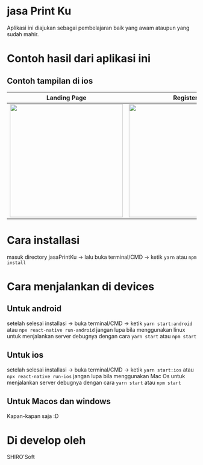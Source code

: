 # jasa Print Ku
Aplikasi ini diajukan sebagai pembelajaran baik yang awam ataupun yang sudah mahir.
# Contoh hasil dari aplikasi ini
## Contoh tampilan di ios
Landing Page | Register | Login
------------ | ------------- | -------------
<img src="https://github.com/shirokun20/jasaPrintKu/blob/master/sampleImage/sample_output.png" width="300"> | <img src="https://github.com/shirokun20/jasaPrintKu/blob/master/sampleImage/sample_output_2.png" width="300"> | <img src="https://github.com/shirokun20/jasaPrintKu/blob/master/sampleImage/sample_output_3.png" width="300">|
# Cara installasi
masuk directory jasaPrintKu -> lalu buka terminal/CMD -> ketik `yarn` atau `npm install`

# Cara menjalankan di devices

## Untuk android
setelah selesai installasi -> buka terminal/CMD -> ketik `yarn start:android` atau `npx react-native run-android`
jangan lupa bila menggunakan linux untuk menjalankan server debugnya dengan cara `yarn start` atau `npm start`

## Untuk ios

setelah selesai installasi -> buka terminal/CMD -> ketik `yarn start:ios` atau `npx react-native run-ios`
jangan lupa bila menggunakan Mac Os untuk menjalankan server debugnya dengan cara `yarn start` atau `npm start`

## Untuk Macos dan windows

Kapan-kapan saja :D

# Di develop oleh

SHIRO'Soft
